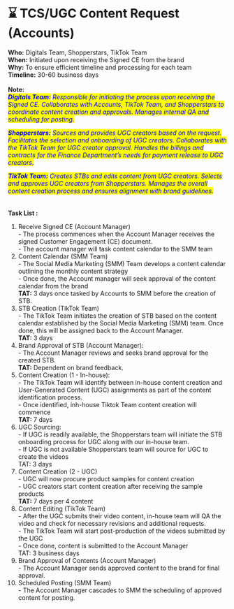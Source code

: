 # ⌛ TCS/UGC Content Request (Accounts)

**Who:** Digitals Team, Shopperstars, TikTok Team \
**When:** Initiated upon receiving the Signed CE from the brand \
**Why:** To ensure efficient timeline and processing for each team \
**Timeline:** 30-60 business days \
\
**Note:**\
_<mark style="color:blue;">**Digitals Team:**</mark> <mark style="color:blue;"></mark><mark style="color:blue;">Responsible for initiating the process upon receiving the Signed CE. Collaborates with Accounts, TikTok Team, and Shopperstars to coordinate content creation and approvals. Manages internal QA and scheduling for posting.</mark>_&#x20;

_<mark style="color:blue;">**Shopperstars:**</mark> <mark style="color:blue;"></mark><mark style="color:blue;">Sources and provides UGC creators based on the request. Facilitates the selection and onboarding of UGC creators. Collaborates with the TikTok Team for UGC creator approval. Handles the billings and contracts for the Finance Department’s needs for payment release to UGC creators.</mark>_&#x20;

_<mark style="color:blue;">**TikTok Team:**</mark> <mark style="color:blue;"></mark><mark style="color:blue;">Creates STBs and edits content from UGC creators. Selects and approves UGC creators from Shopperstars. Manages the overall content creation process and ensures alignment with brand guidelines.</mark>_ \
\
\
**Task List :**

1. Receive Signed CE (Account Manager)\
   \- The process commences when the Account Manager receives the signed Customer Engagement (CE) document. \
   \- The account manager will task content calendar to the SMM team
2. Content Calendar (SMM Team)\
   \- The Social Media Marketing (SMM) Team develops a content calendar outlining the monthly content strategy\
   \- Once done, the Account manager will seek approval of the content calendar from the brand\
   **TAT:** 3 days once tasked by Accounts to SMM before the creation of STB.&#x20;
3. STB Creation (TikTok Team)\
   \- The TikTok Team initiates the creation of STB based on the content calendar established by the Social Media Marketing (SMM) team. Once done, this will be assigned back to the Account Manager.\
   **TAT:** 3 days&#x20;
4. Brand Approval of STB (Account Manager): \
   \- The Account Manager reviews and seeks brand approval for the created STB.\
   **TAT:** Dependent on brand feedback.&#x20;
5. Content Creation (1 - In-house):\
   \- The TikTok Team will identify between in-house content creation and User-Generated Content (UGC) assignments as part of the content identification process.\
   \- Once identified, inh-house Tiktok Team content creation will commence\
   **TAT:** 7 days
6. UGC Sourcing:\
   \- If UGC is readily available, the Shopperstars team will initiate the STB onboarding process for UGC along with our in-house team.\
   \- If UGC is not available Shopperstars team will source for UGC to create the videos\
   TAT: 3 days
7. Content Creation (2 - UGC)\
   \- UGC will now procure product samples for content creation\
   \- UGC creators start content creation after receiving the sample products\
   **TAT:** 7 days per 4 content
8. Content Editing (TikTok Team) \
   \- After the UGC submits their video content, in-house team will QA the video and check for necessary revisions and additional requests. \
   \- The TikTok Team will start post-production of the videos submitted by the UGC\
   \- Once done, content is submitted to the Account Manager\
   TAT: 3 business days
9. Brand Approval of Contents (Account Manager) \
   \- The Account Manager sends approved content to the brand for final approval.&#x20;
10. Scheduled Posting (SMM Team) \
    \- The Account Manager cascades to SMM the scheduling of approved content for posting.&#x20;





